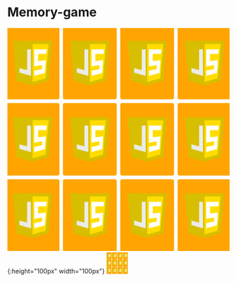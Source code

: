 # Memory-game

![test image size](img/memory.png){:height="100px" width="100px"}
<img src="https://github.com/Sun5hine/Memory-game/blob/master/img/memory.png" width="48">

